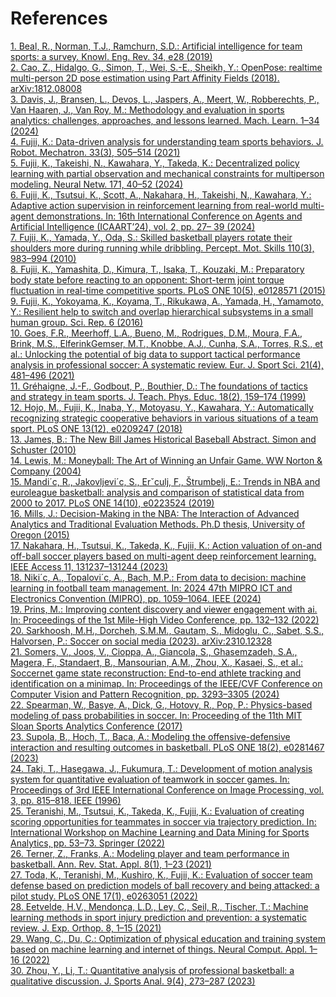 # References

[1. Beal, R., Norman, T.J., Ramchurn, S.D.: Artificial intelligence for team sports: a survey. Knowl.
Eng. Rev. 34, e28 (2019)](https://eprints.soton.ac.uk/436900/1/Artificial_Intelligence_for_Team_Sports_A_Survey.pdf) <br>
[2. Cao, Z., Hidalgo, G., Simon, T., Wei, S.-E., Sheikh, Y.: OpenPose: realtime multi-person 2D
pose estimation using Part Affinity Fields (2018). arXiv:1812.08008](https://arxiv.org/pdf/1812.08008) <br>
[3. Davis, J., Bransen, L., Devos, L., Jaspers, A., Meert, W., Robberechts, P., Van Haaren, J.,
Van Roy, M.: Methodology and evaluation in sports analytics: challenges, approaches, and
lessons learned. Mach. Learn. 1–34 (2024)](https://link.springer.com/article/10.1007/s10994-024-06585-0) <br>
[4. Fujii, K.: Data-driven analysis for understanding team sports behaviors. J. Robot. Mechatron.
33(3), 505–514 (2021)]() <br>
[5. Fujii, K., Takeishi, N., Kawahara, Y., Takeda, K.: Decentralized policy learning with partial
observation and mechanical constraints for multiperson modeling. Neural Netw. 171, 40–52
(2024)]() <br>
[6. Fujii, K., Tsutsui, K., Scott, A., Nakahara, H., Takeishi, N., Kawahara, Y.: Adaptive action
supervision in reinforcement learning from real-world multi-agent demonstrations. In: 16th
International Conference on Agents and Artificial Intelligence (ICAART’24), vol. 2, pp. 27–
39 (2024)]() <br>
[7. Fujii, K., Yamada, Y., Oda, S.: Skilled basketball players rotate their shoulders more during
running while dribbling. Percept. Mot. Skills 110(3), 983–994 (2010)]() <br>
[8. Fujii, K., Yamashita, D., Kimura, T., Isaka, T., Kouzaki, M.: Preparatory body state before
reacting to an opponent: Short-term joint torque fluctuation in real-time competitive sports.
PLoS ONE 10(5), e0128571 (2015)]() <br>
[9. Fujii, K., Yokoyama, K., Koyama, T., Rikukawa, A., Yamada, H., Yamamoto, Y.: Resilient help
to switch and overlap hierarchical subsystems in a small human group. Sci. Rep. 6 (2016)]() <br>
[10. Goes, F.R., Meerhoff, L.A., Bueno, M., Rodrigues, D.M., Moura, F.A., Brink, M.S., ElferinkGemser, M.T., Knobbe, A.J., Cunha, S.A., Torres, R.S., et al.: Unlocking the potential of big
data to support tactical performance analysis in professional soccer: A systematic review. Eur.
J. Sport Sci. 21(4), 481–496 (2021)]() <br>
[11. Gréhaigne, J.-F., Godbout, P., Bouthier, D.: The foundations of tactics and strategy in team
sports. J. Teach. Phys. Educ. 18(2), 159–174 (1999)]() <br>
[12. Hojo, M., Fujii, K., Inaba, Y., Motoyasu, Y., Kawahara, Y.: Automatically recognizing strategic
cooperative behaviors in various situations of a team sport. PLoS ONE 13(12), e0209247 (2018)]() <br>
[13. James, B.: The New Bill James Historical Baseball Abstract. Simon and Schuster (2010)]() <br>
[14. Lewis, M.: Moneyball: The Art of Winning an Unfair Game. WW Norton & Company (2004)]() <br>
[15. Mandi´c, R., Jakovljevi´c, S., Erˇculj, F., Štrumbelj, E.: Trends in NBA and euroleague basketball:
analysis and comparison of statistical data from 2000 to 2017. PLoS ONE 14(10), e0223524
(2019)]() <br>
[16. Mills, J.: Decision-Making in the NBA: The Interaction of Advanced Analytics and Traditional
Evaluation Methods. Ph.D thesis, University of Oregon (2015)]() <br>
[17. Nakahara, H., Tsutsui, K., Takeda, K., Fujii, K.: Action valuation of on-and off-ball soccer
players based on multi-agent deep reinforcement learning. IEEE Access 11, 131237–131244
(2023)]() <br>
[18. Niki´c, A., Topalovi´c, A., Bach, M.P.: From data to decision: machine learning in football team
management. In: 2024 47th MIPRO ICT and Electronics Convention (MIPRO), pp. 1059–1064.
IEEE (2024)]() <br>
[19. Prins, M.: Improving content discovery and viewer engagement with ai. In: Proceedings of the
1st Mile-High Video Conference, pp. 132–132 (2022)]() <br>
[20. Sarkhoosh, M.H., Dorcheh, S.M.M., Gautam, S., Midoglu, C., Sabet, S.S., Halvorsen, P.: Soccer
on social media (2023). arXiv:2310.12328]() <br>
[21. Somers, V., Joos, V., Cioppa, A., Giancola, S., Ghasemzadeh, S.A., Magera, F., Standaert, B.,
Mansourian, A.M., Zhou, X., Kasaei, S., et al.: Soccernet game state reconstruction: End-to-end
athlete tracking and identification on a minimap. In: Proceedings of the IEEE/CVF Conference
on Computer Vision and Pattern Recognition, pp. 3293–3305 (2024)]() <br>
[22. Spearman, W., Basye, A., Dick, G., Hotovy, R., Pop, P.: Physics-based modeling of pass
probabilities in soccer. In: Proceeding of the 11th MIT Sloan Sports Analytics Conference
(2017)]() <br>
[23. Supola, B., Hoch, T., Baca, A.: Modeling the offensive-defensive interaction and resulting
outcomes in basketball. PLoS ONE 18(2), e0281467 (2023)]() <br>
[24. Taki, T., Hasegawa, J., Fukumura, T.: Development of motion analysis system for quantitative
evaluation of teamwork in soccer games. In: Proceedings of 3rd IEEE International Conference
on Image Processing, vol. 3, pp. 815–818. IEEE (1996)]() <br>
[25. Teranishi, M., Tsutsui, K., Takeda, K., Fujii, K.: Evaluation of creating scoring opportunities for
teammates in soccer via trajectory prediction. In: International Workshop on Machine Learning
and Data Mining for Sports Analytics, pp. 53–73. Springer (2022)]() <br>
[26. Terner, Z., Franks, A.: Modeling player and team performance in basketball. Ann. Rev. Stat.
Appl. 8(1), 1–23 (2021)]() <br>
[27. Toda, K., Teranishi, M., Kushiro, K., Fujii, K.: Evaluation of soccer team defense based on
prediction models of ball recovery and being attacked: a pilot study. PLoS ONE 17(1), e0263051
(2022)]() <br>
[28. Eetvelde, H.V., Mendonça, L.D., Ley, C., Seil, R., Tischer, T.: Machine learning methods in
sport injury prediction and prevention: a systematic review. J. Exp. Orthop. 8, 1–15 (2021)]() <br>
[29. Wang, C., Du, C.: Optimization of physical education and training system based on machine
learning and internet of things. Neural Comput. Appl. 1–16 (2022)]() <br>
[30. Zhou, Y., Li, T.: Quantitative analysis of professional basketball: a qualitative discussion. J.
Sports Anal. 9(4), 273–287 (2023)]() 
